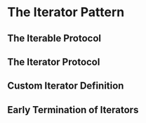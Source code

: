 # The Iterator Pattern


## The Iterable Protocol


## The Iterator Protocol


## Custom Iterator Definition


## Early Termination of Iterators
